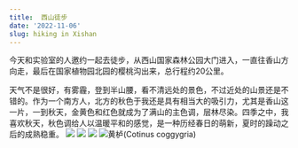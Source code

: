 ```yaml
---
title:  西山徒步
date: '2022-11-06'
slug: hiking in Xishan
---
```


今天和实验室的人邀约一起去徒步，从西山国家森林公园大门进入，一直往香山方向走，最后在国家植物园北园的樱桃沟出来，总行程约20公里。

天气不是很好，有雾霾，登到半山腰，看不清远处的景色，不过近处的山景还是不错的。作为一个南方人，北方的秋色于我还是具有相当大的吸引力，尤其是香山这一片，一到秋天，金黄色和红色就成为了满山的主色调，层林尽染。四季之中，我喜欢秋天，秋色调给人以温暖平和的感觉，是一种历经春日的萌新，夏时的躁动之后的成熟稳重。
![](/images/hiking_1.png)
![](/images/hiking_2.png)
![](/images/hiking_3.png)
![黄栌(Cotinus coggygria)](/images/hiking_4.png)